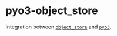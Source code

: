 # pyo3-object_store

Integration between [`object_store`](https://docs.rs/object_store) and [`pyo3`](https://github.com/PyO3/pyo3).
